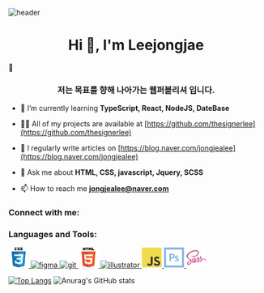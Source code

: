 ![header](https://capsule-render.vercel.app/api?text=webDesign&animation=fadeIn)
<h1 align="center">Hi 👋, I'm Leejongjae</h1> 🙏
<h3 align="center">저는 목표를 향해 나아가는 웹퍼블리셔 입니다.</h3>

- 🌱 I’m currently learning **TypeScript, React, NodeJS, DateBase**

- 👨‍💻 All of my projects are available at [https://github.com/thesignerlee](https://github.com/thesignerlee)

- 📝 I regularly write articles on [https://blog.naver.com/jongjealee](https://blog.naver.com/jongjealee)

- 💬 Ask me about **HTML, CSS, javascript, Jquery, SCSS**

- 📫 How to reach me **jongjealee@naver.com**

<h3 align="left">Connect with me:</h3>
<p align="left">
</p>

<h3 align="left">Languages and Tools:</h3>
<p align="left"> <a href="https://www.w3schools.com/css/" target="_blank" rel="noreferrer"> <img src="https://raw.githubusercontent.com/devicons/devicon/master/icons/css3/css3-original-wordmark.svg" alt="css3" width="40" height="40"/> </a> <a href="https://www.figma.com/" target="_blank" rel="noreferrer"> <img src="https://www.vectorlogo.zone/logos/figma/figma-icon.svg" alt="figma" width="40" height="40"/> </a> <a href="https://git-scm.com/" target="_blank" rel="noreferrer"> <img src="https://www.vectorlogo.zone/logos/git-scm/git-scm-icon.svg" alt="git" width="40" height="40"/> </a> <a href="https://www.w3.org/html/" target="_blank" rel="noreferrer"> <img src="https://raw.githubusercontent.com/devicons/devicon/master/icons/html5/html5-original-wordmark.svg" alt="html5" width="40" height="40"/> </a> <a href="https://www.adobe.com/in/products/illustrator.html" target="_blank" rel="noreferrer"> <img src="https://www.vectorlogo.zone/logos/adobe_illustrator/adobe_illustrator-icon.svg" alt="illustrator" width="40" height="40"/> </a> <a href="https://developer.mozilla.org/en-US/docs/Web/JavaScript" target="_blank" rel="noreferrer"> <img src="https://raw.githubusercontent.com/devicons/devicon/master/icons/javascript/javascript-original.svg" alt="javascript" width="40" height="40"/> </a> <a href="https://www.photoshop.com/en" target="_blank" rel="noreferrer"> <img src="https://raw.githubusercontent.com/devicons/devicon/master/icons/photoshop/photoshop-line.svg" alt="photoshop" width="40" height="40"/> </a> <a href="https://sass-lang.com" target="_blank" rel="noreferrer"> <img src="https://raw.githubusercontent.com/devicons/devicon/master/icons/sass/sass-original.svg" alt="sass" width="40" height="40"/> </a> </p>

[![Top Langs](https://github-readme-stats.vercel.app/api/top-langs/?username=elldia)](https://github.com/anuraghazra/github-readme-stats)
![Anurag's GitHub stats](https://github-readme-stats.vercel.app/api?username=thesignerlee&theme=transparent&show_icons=true)
